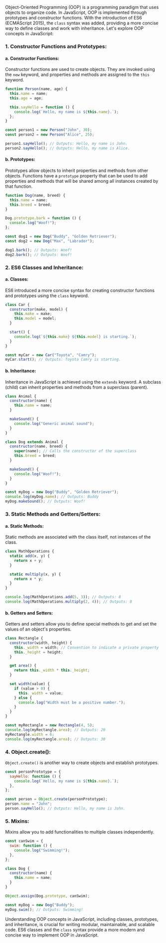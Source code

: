 Object-Oriented Programming (OOP) is a programming paradigm that uses objects to organize code. In JavaScript, OOP is implemented through prototypes and constructor functions. With the introduction of ES6 (ECMAScript 2015), the `class` syntax was added, providing a more concise way to define classes and work with inheritance. Let's explore OOP concepts in JavaScript:

### 1. **Constructor Functions and Prototypes:**

#### **a. Constructor Functions:**

Constructor functions are used to create objects. They are invoked using the `new` keyword, and properties and methods are assigned to the `this` keyword.

```javascript
function Person(name, age) {
  this.name = name;
  this.age = age;

  this.sayHello = function () {
    console.log(`Hello, my name is ${this.name}.`);
  };
}

const person1 = new Person("John", 30);
const person2 = new Person("Alice", 25);

person1.sayHello(); // Outputs: Hello, my name is John.
person2.sayHello(); // Outputs: Hello, my name is Alice.
```

#### **b. Prototypes:**

Prototypes allow objects to inherit properties and methods from other objects. Functions have a `prototype` property that can be used to add properties and methods that will be shared among all instances created by that function.

```javascript
function Dog(name, breed) {
  this.name = name;
  this.breed = breed;
}

Dog.prototype.bark = function () {
  console.log("Woof!");
};

const dog1 = new Dog("Buddy", "Golden Retriever");
const dog2 = new Dog("Max", "Labrador");

dog1.bark(); // Outputs: Woof!
dog2.bark(); // Outputs: Woof!
```

### 2. **ES6 Classes and Inheritance:**

#### **a. Classes:**

ES6 introduced a more concise syntax for creating constructor functions and prototypes using the `class` keyword.

```javascript
class Car {
  constructor(make, model) {
    this.make = make;
    this.model = model;
  }

  start() {
    console.log(`${this.make} ${this.model} is starting.`);
  }
}

const myCar = new Car("Toyota", "Camry");
myCar.start(); // Outputs: Toyota Camry is starting.
```

#### **b. Inheritance:**

Inheritance in JavaScript is achieved using the `extends` keyword. A subclass (child) can inherit properties and methods from a superclass (parent).

```javascript
class Animal {
  constructor(name) {
    this.name = name;
  }

  makeSound() {
    console.log("Generic animal sound");
  }
}

class Dog extends Animal {
  constructor(name, breed) {
    super(name); // Calls the constructor of the superclass
    this.breed = breed;
  }

  makeSound() {
    console.log("Woof!");
  }
}

const myDog = new Dog("Buddy", "Golden Retriever");
console.log(myDog.name); // Outputs: Buddy
myDog.makeSound(); // Outputs: Woof!
```

### 3. **Static Methods and Getters/Setters:**

#### **a. Static Methods:**

Static methods are associated with the class itself, not instances of the class.

```javascript
class MathOperations {
  static add(x, y) {
    return x + y;
  }

  static multiply(x, y) {
    return x * y;
  }
}

console.log(MathOperations.add(5, 3)); // Outputs: 8
console.log(MathOperations.multiply(2, 4)); // Outputs: 8
```

#### **b. Getters and Setters:**

Getters and setters allow you to define special methods to get and set the values of an object's properties.

```javascript
class Rectangle {
  constructor(width, height) {
    this._width = width; // Convention to indicate a private property
    this._height = height;
  }

  get area() {
    return this._width * this._height;
  }

  set width(value) {
    if (value > 0) {
      this._width = value;
    } else {
      console.log("Width must be a positive number.");
    }
  }
}

const myRectangle = new Rectangle(4, 5);
console.log(myRectangle.area); // Outputs: 20
myRectangle.width = 6;
console.log(myRectangle.area); // Outputs: 30
```

### 4. **Object.create():**

`Object.create()` is another way to create objects and establish prototypes.

```javascript
const personPrototype = {
  sayHello: function () {
    console.log(`Hello, my name is ${this.name}.`);
  },
};

const person = Object.create(personPrototype);
person.name = "John";
person.sayHello(); // Outputs: Hello, my name is John.
```

### 5. **Mixins:**

Mixins allow you to add functionalities to multiple classes independently.

```javascript
const canSwim = {
  swim: function () {
    console.log("Swimming!");
  },
};

class Dog {
  constructor(name) {
    this.name = name;
  }
}

Object.assign(Dog.prototype, canSwim);

const myDog = new Dog("Buddy");
myDog.swim(); // Outputs: Swimming!
```

Understanding OOP concepts in JavaScript, including classes, prototypes, and inheritance, is crucial for writing modular, maintainable, and scalable code. ES6 classes and the `class` syntax provide a more modern and concise way to implement OOP in JavaScript.